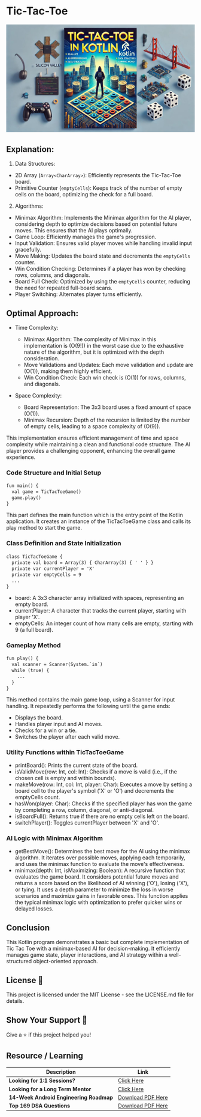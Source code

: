 # Tic-Tac-Toe

<img src="/art/tictactoe.jpeg"  />


## Explanation:

1. Data Structures:
  - 2D Array (`Array<CharArray>`): Efficiently represents the Tic-Tac-Toe board.
  - Primitive Counter (`emptyCells`): Keeps track of the number of empty cells on the board, optimizing the check for a full board.

2. Algorithms:
  - Minimax Algorithm: Implements the Minimax algorithm for the AI player, considering depth to optimize decisions based on potential future moves. This ensures that the AI plays optimally.
  - Game Loop: Efficiently manages the game's progression.
  - Input Validation: Ensures valid player moves while handling invalid input gracefully.
  - Move Making: Updates the board state and decrements the `emptyCells` counter.
  - Win Condition Checking: Determines if a player has won by checking rows, columns, and diagonals.
  - Board Full Check: Optimized by using the `emptyCells` counter, reducing the need for repeated full-board scans.
  - Player Switching: Alternates player turns efficiently.

## Optimal Approach:

- Time Complexity:
    - Minimax Algorithm: The complexity of Minimax in this implementation is \(O(9!)\) in the worst case due to the exhaustive nature of the algorithm, but it is optimized with the depth consideration.
    - Move Validations and Updates: Each move validation and update are \(O(1)\), making them highly efficient.
    - Win Condition Check: Each win check is \(O(1)\) for rows, columns, and diagonals.

- Space Complexity:
    - Board Representation: The 3x3 board uses a fixed amount of space \(O(1)\).
    - Minimax Recursion: Depth of the recursion is limited by the number of empty cells, leading to a space complexity of \(O(9)\).

This implementation ensures efficient management of time and space complexity while maintaining a clean and functional code structure. The AI player provides a challenging opponent, enhancing the overall game experience.


### Code Structure and Initial Setup

```
fun main() {
  val game = TicTacToeGame()
  game.play()
}
```
This part defines the main function which is the entry point of the Kotlin application. It creates an instance of the TicTacToeGame class and calls its play method to start the game.

### Class Definition and State Initialization

```
class TicTacToeGame {
  private val board = Array(3) { CharArray(3) { ' ' } }
  private var currentPlayer = 'X'
  private var emptyCells = 9
  ...
}
```
 - board: A 3x3 character array initialized with spaces, representing an empty board.
 - currentPlayer: A character that tracks the current player, starting with player 'X'.
 - emptyCells: An integer count of how many cells are empty, starting with 9 (a full board).


### Gameplay Method

```
fun play() {
  val scanner = Scanner(System.`in`)
  while (true) {
    ...
  }
}
```
This method contains the main game loop, using a Scanner for input handling. It repeatedly performs the following until the game ends:

 - Displays the board.
 - Handles player input and AI moves.
 - Checks for a win or a tie.
 - Switches the player after each valid move.

### Utility Functions within TicTacToeGame

 - printBoard(): Prints the current state of the board.
 - isValidMove(row: Int, col: Int): Checks if a move is valid (i.e., if the chosen cell is empty and within bounds).
 - makeMove(row: Int, col: Int, player: Char): Executes a move by setting a board cell to the player's symbol ('X' or 'O') and decrements the emptyCells count.
 - hasWon(player: Char): Checks if the specified player has won the game by completing a row, column, diagonal, or anti-diagonal.
 - isBoardFull(): Returns true if there are no empty cells left on the board.
 - switchPlayer(): Toggles currentPlayer between 'X' and 'O'.

### AI Logic with Minimax Algorithm

 - getBestMove(): Determines the best move for the AI using the minimax algorithm. It iterates over possible moves, applying each temporarily, and uses the minimax function to evaluate the move's effectiveness.
 - minimax(depth: Int, isMaximizing: Boolean): A recursive function that evaluates the game board. It considers potential future moves and returns a score based on the likelihood of AI winning ('O'), losing ('X'), or tying. It uses a depth parameter to minimize the loss in worse scenarios and maximize gains in favorable ones. This function applies the typical minimax logic with optimization to prefer quicker wins or delayed losses.

## Conclusion
This Kotlin program demonstrates a basic but complete implementation of Tic Tac Toe with a minimax-based AI for decision-making. It efficiently manages game state, player interactions, and AI strategy within a well-structured object-oriented approach.

## License 📜
This project is licensed under the MIT License - see the LICENSE.md file for details.

## Show Your Support 💖
Give a ⭐️ if this project helped you!

## Resource / Learning

| Description                       | Link                                                         |
|-----------------------------------|--------------------------------------------------------------|
| **Looking for 1:1 Sessions?**         | [Click Here](https://topmate.io/anandwana001)                |
| **Looking for a Long Term Mentor**    | [Click Here](https://www.preplaced.in/profile/akshay-nandwana) |
| **14-Week Android Engineering Roadmap** | [Download PDF Here](https://topmate.io/anandwana001/1036233) |
| **Top 169 DSA Questions**            | [Download PDF Here](https://topmate.io/anandwana001/1022452) |






